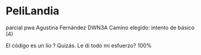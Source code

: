 # PeliLandia
parcial pwa Agustina Fernández DWN3A
Camino elegido: intento de básico (4)

El código es un lío ? Quizás. Le di todo mi esfuerzo? 100%

